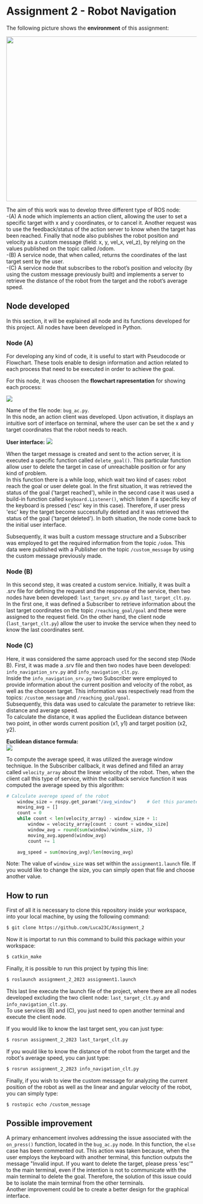 # Assignment 2 - Robot Navigation

The following picture shows the **environment** of this assignment:

<img src="https://github.com/Luca23C/Assignment_2/assets/97911589/10d43c3a-4280-4938-a9a7-1e94e7b9b02a" width="778" height="435">


The aim of this work was to develop three different type of ROS node:   
-(A) A node which implements an action client, allowing the user to set a specific target with x and y coordinates, or to cancel it. Another request was to use the feedback/status of the action server to know when the target has been reached. Finally that node also publishes the robot position and velocity as a custom message (field: x, y, vel_x, vel_z), by relying on the values published on the topic called /odom.  
-(B) A service node, that when called, returns the coordinates of the last target sent by the user.  
-(C) A service node that subscribes to the robot’s position and velocity (by using the custom message previously built) and implements a server to retrieve the distance of the robot from the target and the robot’s average speed.

## Node developed

In this section, it will be explained all node and its functions developed for this project. All nodes have been developed in Python.

### Node (A)
For developing any kind of code, it is useful to start with Pseudocode or Flowchart. These tools enable to design information and action related to each process that need to be executed in order to achieve the goal.

For this node, it was choosen the **flowchart rapresentation** for showing each process:

<img src="https://github.com/Luca23C/Assignment_2/assets/97911589/c06bd4c1-64d2-42fc-aafb-2f0d8fe4a048">  


Name of the file node: `bug_ac.py`.  
In this node, an action client was developed. Upon activation, it displays an intuitive sort of interface on terminal, where the user can be set the x and y target coordinates that the robot needs to reach.

**User interface:**
<img src="https://github.com/Luca23C/Assignment_2/assets/97911589/e7968d78-4e2a-4a67-94d9-ca505643cb3b">


When the target message is created and sent to the action server, it is executed a specific function called `delete_goal()`. This particular function allow user to delete the target in case of unreachable position or for any kind of problem.  
In this function there is a while loop, which wait two kind of cases: robot reach the goal or user delete goal. In the first situation, it was retrieved the status of the goal ('target reached'), while in the second case it was used a build-in function called `keyboard.Listener()`, which listen if a specific key of the keyboard is pressed ('esc' key in this case). Therefore, if user press 'esc' key the target become successfully deleted and it was retrieved the status of the goal ('target deleted'). In both situation, the node come back to the initial user interface.

Subsequently, it was built a custom message structure and a Subscriber was employed to get the required information from the topic `/odom`. This data were published with a Publisher on the topic `/custom_message` by using the custom message previously made.

### Node (B)
In this second step, it was created a custom service. Initially, it was built a .srv file for defining the request and the response of the service, then two nodes have been developed: `last_target_srv.py` and `last_target_clt.py`.  
In the first one, it was defined a Subscriber to retrieve information about the last target coordinates on the topic `/reaching_goal/goal` and these were assigned to the request field. On the other hand, the client node (`last_target_clt.py`) allow the user to invoke the service when they need to know the last coordinates sent.

### Node (C)
Here, it was considered the same approach used for the second step (Node B). First, it was made a .srv file and then two nodes have been developed: `info_navigation_srv.py` and `info_navigation_clt.py`.  
Inside the `info_navigation_srv.py` two Subscriber were employed to provide information about the current position and velocity of the robot, as well as the choosen target. This information was respectively read from the topics: `/custom_message` and `/reaching_goal/goal`.  
Subsequently, this data was used to calculate the parameter to retrieve like: distance and average speed.  
To calculate the distance, it was applied the Euclidean distance between two point, in other words current position (x1, y1) and target position (x2, y2).


**Euclidean distance formula:**  
<img src="https://github.com/Luca23C/Assignment_2/assets/97911589/c5021cef-426a-4ace-b235-d81869a75b14">



To compute the average speed, it was utilized the average window technique. In the Subscriber callback, it was defined and filled an array called `velocity_array` about the linear velocity of the robot. Then, when the client call this type of service, within the callback service function it was computed the average speed by this algorithm:

```python
# Calculate averege speed of the robot
    window_size = rospy.get_param("/avg_window")    # Get this parameter from launch file
    moving_avg = []
    count = 0
    while count < len(velocity_array) - window_size + 1:
        window = velocity_array[count : count + window_size]
        window_avg = round(sum(window)/window_size, 3)
        moving_avg.append(window_avg)
        count += 1

    avg_speed = sum(moving_avg)/len(moving_avg)
```

Note: The value of `window_size` was set within the `assignment1.launch` file. If you would like to change the size, you can simply open that file and choose another value.

## How to run

First of all it is necessary to clone this repository inside your workspace, into your local machine, by using the following command:

```bash
$ git clone https://github.com/Luca23C/Assignment_2
```

Now it is importat to run this command to build this package within your workspace:
```bash
$ catkin_make
```

Finally, it is possible to run this project by typing this line:
```bash
$ roslaunch assignment_2_2023 assignment1.launch
```

This last line execute the launch file of the project, where there are all nodes developed excluding the two client node: `last_target_clt.py` and `info_navigation_clt.py`.  
To use services (B) and (C), you just need to open another terminal and execute the client node.

If you would like to know the last target sent, you can just type:
```bash
$ rosrun assignment_2_2023 last_target_clt.py
```

If you would like to know the distance of the robot from the target and the robot's average speed, you can just type:
```bash
$ rosrun assignment_2_2023 info_navigation_clt.py
```

Finally, if you wish to view the custom message for analyzing the current position of the robot as well as the linear and angular velocity of the robot, you can simply type:
```bash
$ rostopic echo /custom_message
```

## Possible improvement
A primary enhancement involves addressing the issue associated with the `on_press()` function, located in the `bug_ac.py` node. In this function, the `else` case has been commented out. This action was taken because, when the user employs the keyboard with another terminal, this function outputs the message "Invalid input. If you want to delete the target, please press 'esc'" to the main terminal, even if the intention is not to communicate with the main terminal to delete the goal. Therefore, the solution of this issue could be to isolate the main terminal from the other terminals.  
Another improvement could be to create a better design for the graphical interface.
